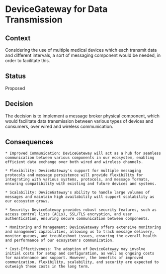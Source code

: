 # DeviceGateway for Data Transmission

## Context
Considering the use of multiple medical devices which each transmit data and different intervals, 
a sort of messaging component would be needed, in order to facilitate this. 

## Status
Proposed

## Decision
The decision is to implement a message broker physical component, which would facilitate data transmission between various types of devices and
consumers, over wired and wireless communication.

## Consequences

    * Improved Communication: DeviceGateway will act as a hub for seamless communication between various components in our ecosystem, enabling efficient data exchange over both wired and wireless channels.

	* Flexibility: DeviceGateway's support for multiple messaging protocols and message persistence will provide flexibility for integrating with various systems, protocols, and message formats, ensuring compatibility with existing and future devices and systems.

	* Scalability: DeviceGateway's ability to handle large volumes of messages and maintain high availability will support scalability as our ecosystem grows.

	* Security: DeviceGateway provides robust security features, such as access control lists (ACLs), SSL/TLS encryption, and user authentication, ensuring secure communication between components.

	* Monitoring and Management: DeviceGateway offers extensive monitoring and management capabilities, allowing us to track message delivery, monitor queues, and troubleshoot issues, ensuring the overall health and performance of our ecosystem's communication.

	* Cost-Effectiveness: The adoption of DeviceGateway may involve initial costs for setup and configuration, as well as ongoing costs for maintenance and support. However, the benefits of improved communication, flexibility, scalability, and security are expected to outweigh these costs in the long term.